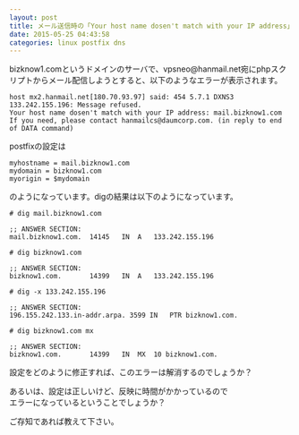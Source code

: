 ```yaml
---
layout: post
title: メール送信時の「Your host name dosen't match with your IP address」というエラーについて
date: 2015-05-25 04:43:58
categories: linux postfix dns
---
```

<p>bizknow1.comというドメインのサーバで、vpsneo@hanmail.net宛にphpスクリプトからメール配信しようとすると、以下のようなエラーが表示されます。</p>

```
host mx2.hanmail.net[180.70.93.97] said: 454 5.7.1 DXNS3 133.242.155.196: Message refused. 
Your host name dosen't match with your IP address: mail.bizknow1.com 
If you need, please contact hanmailcs@daumcorp.com. (in reply to end of DATA command)
```

<p>postfixの設定は</p>

```
myhostname = mail.bizknow1.com
mydomain = bizknow1.com
myorigin = $mydomain
```

<p>のようになっています。digの結果は以下のようになっています。</p>

```
# dig mail.bizknow1.com

;; ANSWER SECTION:
mail.bizknow1.com.  14145   IN  A   133.242.155.196

# dig bizknow1.com

;; ANSWER SECTION:
bizknow1.com.       14399   IN  A   133.242.155.196

# dig -x 133.242.155.196

;; ANSWER SECTION:
196.155.242.133.in-addr.arpa. 3599 IN   PTR bizknow1.com.

# dig bizknow1.com mx

;; ANSWER SECTION:
bizknow1.com.       14399   IN  MX  10 bizknow1.com.
```

<p>設定をどのように修正すれば、このエラーは解消するのでしょうか？</p>

<p>あるいは、設定は正しいけど、反映に時間がかかっているので<br>
エラーになっているということでしょうか？</p>

<p>ご存知であれば教えて下さい。</p>
